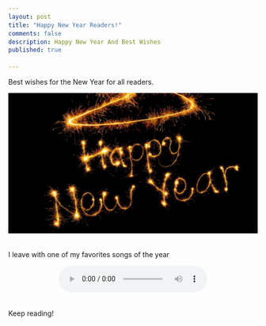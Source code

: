 ```yaml
---
layout: post
title: "Happy New Year Readers!"
comments: false
description: Happy New Year And Best Wishes
published: true

---
```


Best wishes for the New Year for all readers.

<center>
<img alt="kendogridcomponent" src="/images/Happy-new-year-2015-greetings-messages.jpg">
</center>
<br />

I leave with one of my favorites songs of the year

<center>
<audio controls autoplay>
  <source src="{{ site.url }}/media/like_a_stone.mp3" type="audio/mp3">
</audio>
</center>

<br />

Keep reading!
